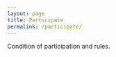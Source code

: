 ```yaml
---
layout: page
title: Participate
permalink: /participate/
---
```


Condition of participation and rules.
